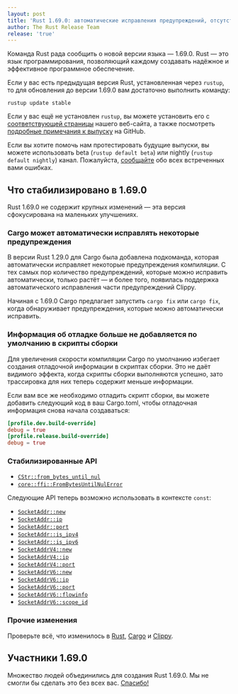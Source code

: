 ```yaml
---
layout: post
title: 'Rust 1.69.0: автоматические исправления предупреждений, отсутствие информации об отладке в скриптах сборки'
author: The Rust Release Team
release: 'true'
---
```


Команда Rust рада сообщить о новой версии языка — 1.69.0. Rust — это язык программирования, позволяющий каждому создавать надёжное и эффективное программное обеспечение.

Если у вас есть предыдущая версия Rust, установленная через `rustup`, то для обновления до версии 1.69.0 вам достаточно выполнить команду:

```console
rustup update stable
```

Если у вас ещё не установлен `rustup`, вы можете установить его с [соответствующей страницы](https://www.rust-lang.org/install.html) нашего веб-сайта, а также посмотреть [подробные примечания к выпуску](https://github.com/rust-lang/rust/blob/master/RELEASES.md#version-1690-2023-04-20) на GitHub.

Если вы хотите помочь нам протестировать будущие выпуски, вы можете использовать beta (`rustup default beta`) или nightly (`rustup default nightly`) канал. Пожалуйста, [сообщайте](https://github.com/rust-lang/rust/issues/new/choose) обо всех встреченных вами ошибках.

## Что стабилизировано в 1.69.0

Rust 1.69.0 не содержит крупных изменений — эта версия сфокусирована на маленьких улучшениях.

### Cargo может автоматически исправлять некоторые предупреждения

В версии Rust 1.29.0 для Cargo была добавлена подкоманда, которая автоматически исправляет некоторые предупреждения компиляции. С тех самых пор количество предупреждений, которые можно исправить автоматически, только растёт — и более того, появилась поддержка автоматического исправления части предупреждений Clippy.

Начиная с 1.69.0 Cargo предлагает запустить `cargo fix` или `cargo fix`, когда обнаруживает предупреждения, которые можно автоматически исправить.

### Информация об отладке больше не добавляется по умолчанию в скрипты сборки

Для увеличения скорости компиляции Cargo по умолчанию избегает создания отладочной информации в скриптах сборки. Это не даёт видимого эффекта, когда скрипты сборки выполняются успешно, зато трассировка для них теперь содержит меньше информации.

Если вам все же необходимо отладить скрипт сборки, вы можете добавить следующий код в ваш Cargo.toml, чтобы отладочная информация снова начала создаваться:

```toml
[profile.dev.build-override]
debug = true
[profile.release.build-override]
debug = true
```

### Стабилизированные API

- [`CStr::from_bytes_until_nul`](https://doc.rust-lang.org/stable/core/ffi/struct.CStr.html#method.from_bytes_until_nul)
- [`core::ffi::FromBytesUntilNulError`](https://doc.rust-lang.org/stable/core/ffi/struct.FromBytesUntilNulError.html)

Следующие API теперь возможно использовать в контексте <code>const</code>:

- [`SocketAddr::new`](https://doc.rust-lang.org/stable/std/net/enum.SocketAddr.html#method.new)
- [`SocketAddr::ip`](https://doc.rust-lang.org/stable/std/net/enum.SocketAddr.html#method.ip)
- [`SocketAddr::port`](https://doc.rust-lang.org/stable/std/net/enum.SocketAddr.html#method.port)
- [`SocketAddr::is_ipv4`](https://doc.rust-lang.org/stable/std/net/enum.SocketAddr.html#method.is_ipv4)
- [`SocketAddr::is_ipv6`](https://doc.rust-lang.org/stable/std/net/enum.SocketAddr.html#method.is_ipv6)
- [`SocketAddrV4::new`](https://doc.rust-lang.org/stable/std/net/struct.SocketAddrV4.html#method.new)
- [`SocketAddrV4::ip`](https://doc.rust-lang.org/stable/std/net/struct.SocketAddrV4.html#method.ip)
- [`SocketAddrV4::port`](https://doc.rust-lang.org/stable/std/net/struct.SocketAddrV4.html#method.port)
- [`SocketAddrV6::new`](https://doc.rust-lang.org/stable/std/net/struct.SocketAddrV6.html#method.new)
- [`SocketAddrV6::ip`](https://doc.rust-lang.org/stable/std/net/struct.SocketAddrV6.html#method.ip)
- [`SocketAddrV6::port`](https://doc.rust-lang.org/stable/std/net/struct.SocketAddrV6.html#method.port)
- [`SocketAddrV6::flowinfo`](https://doc.rust-lang.org/stable/std/net/struct.SocketAddrV6.html#method.flowinfo)
- [`SocketAddrV6::scope_id`](https://doc.rust-lang.org/stable/std/net/struct.SocketAddrV6.html#method.scope_id)

### Прочие изменения

Проверьте всё, что изменилось в [Rust](https://github.com/rust-lang/rust/blob/stable/RELEASES.md#version-1690-2023-04-20), [Cargo](https://github.com/rust-lang/cargo/blob/master/CHANGELOG.md#cargo-169-2023-04-20) и [Clippy](https://github.com/rust-lang/rust-clippy/blob/master/CHANGELOG.md#rust-169).

## Участники 1.69.0

Множество людей объединились для создания Rust 1.69.0. Мы не смогли бы сделать это без всех вас. [Спасибо!](https://thanks.rust-lang.org/rust/1.69.0/)
